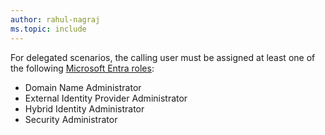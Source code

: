 ```yaml
---
author: rahul-nagraj
ms.topic: include
---
```


For delegated scenarios, the calling user must be assigned at least one of the following [Microsoft Entra roles](/entra/identity/role-based-access-control/permissions-reference?toc=%2Fgraph%2Ftoc.json):

- Domain Name Administrator
- External Identity Provider Administrator
- Hybrid Identity Administrator
- Security Administrator
